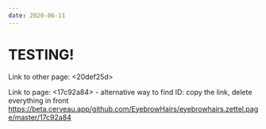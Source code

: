 ```yaml
---
date: 2020-06-11
---
```


# TESTING!

Link to other page: <20def25d>

Link to page: <17c92a84> - alternative way to find ID: copy the link, delete everything in front <https://beta.cerveau.app/github.com/EyebrowHairs/eyebrowhairs.zettel.page/master/17c92a84>

